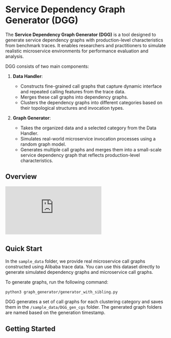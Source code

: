 # Service Dependency Graph Generator (DGG)

The **Service Dependency Graph Generator (DGG)** is a tool designed to generate service dependency graphs with production-level characteristics from benchmark traces. It enables researchers and practitioners to simulate realistic microservice environments for performance evaluation and analysis. 

DGG consists of two main components:

1. **Data Handler**:
    - Constructs fine-grained call graphs that capture dynamic interface and repeated calling features from the trace data.
    - Merges these call graphs into dependency graphs.
    - Clusters the dependency graphs into different categories based on their topological structures and invocation types.

2. **Graph Generator**:
    - Takes the organized data and a selected category from the Data Handler.
    - Simulates real-world microservice invocation processes using a random graph model.
    - Generates multiple call graphs and merges them into a small-scale service dependency graph that reflects production-level characteristics.

## Overview
![DGG Overview](https://github.com/dufanrong/DGG/blob/main/docs/DGG_overview.pdf)

## Quick Start
In the `sample_data` folder, we provide real microservice call graphs constructed using Alibaba trace data. You can use this dataset directly to generate simulated dependency graphs and microservice call graphs. 

To generate graphs, run the following command:
```bash
python3 graph_generator/generator_with_sibling.py
```

DGG generates a set of call graphs for each clustering category and saves them in the `/sample_data/DGG_gen_cgs` folder. The generated graph folders are named based on the generation timestamp.
## Getting Started
